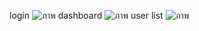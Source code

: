 login
![ภาพ](https://github.com/user-attachments/assets/e5946447-0616-4881-bf35-4b9f445bef38)
dashboard
![ภาพ](https://github.com/user-attachments/assets/6a604780-af81-4c9e-a484-c9bed04652ce)
user list
![ภาพ](https://github.com/user-attachments/assets/052cd1c4-c77e-4e2a-b663-8ffd70f565ba)


